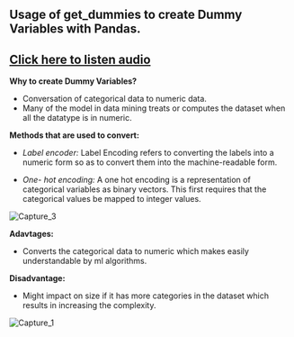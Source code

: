 ## Usage of get_dummies to create Dummy Variables with Pandas.

## [Click here to listen audio](https://drive.google.com/file/d/1R6sB7f1tZetS53sHKNWPbqoIj89EOMLi/view?usp=sharing)

**Why to create Dummy Variables?**

- Conversation of categorical data to numeric data.
- Many of the model in data mining treats or computes the dataset when all the datatype is in numeric.

**Methods that are used to convert:**

- *Label encoder:* Label Encoding refers to converting the labels into a numeric form so as to convert them
into the machine-readable form.

- *One- hot encoding:* A one hot encoding is a representation of categorical variables as binary vectors. 
This first requires that the categorical values be mapped to integer values.



![Capture_3](https://user-images.githubusercontent.com/79050917/135568985-3e949ce7-5aba-46a6-9cf2-db6146f1309a.PNG)

**Adavtages:**
- Converts the categorical data to numeric which makes easily understandable by ml algorithms.

**Disadvantage:**
- Might impact on size if it has more categories in the dataset which results in increasing the complexity.

![Capture_1](https://user-images.githubusercontent.com/79050917/135568991-c6c75b8d-5727-4d56-8b02-192dcc4b75b6.PNG)
